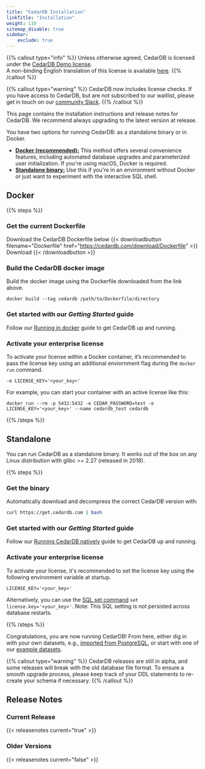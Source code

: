 ```yaml
---
title: "CedarDB Installation"
linkTitle: "Installation"
weight: 110
sitemap_disable: true
sidebar:
    exclude: true
---
```

{{% callout type="info" %}}
Unless otherwise agreed, CedarDB is licensed under the [CedarDB Demo license](/legal/agreements/cedardb_demo_lizenz.pdf).<br>
A non-binding English translation of this license is available [here](https://cedardb.com/legal/agreements/cedardb_demo_license.pdf).
{{% /callout %}}

{{% callout type="warning" %}}
CedarDB now includes license checks. If you have access to CedarDB, but are not subscribed to our waitlist, please get in touch on our [community Slack](https://bonsai.cedardb.com/slack).
{{% /callout %}}

This page contains the installation instructions and release notes for CedarDB.
We recommend always upgrading to the latest version at release.

You have two options for running CedarDB: as a standalone binary or in Docker.
- [**Docker (recommended):**](#docker) This method offers several convenience features, including automated database upgrades and parameterized user initialization. If you're using macOS, Docker is required.
- [**Standalone binary:**](#standalone) Use this if you're in an environment without Docker or just want to experiment with the interactive SQL shell.

## Docker
{{% steps %}}

### Get the current Dockerfile
Download the CedarDB Dockerfile below
{{< downloadbutton filename="Dockerfile" href="https://cedardb.com/download/Dockerfile" >}}
Download
{{< /downloadbutton >}}


### Build the CedarDB docker image
Build the docker image using the Dockerfile downloaded from the link above.

```shell
docker build --tag cedardb /path/to/Dockerfile/directory
```


### Get started with our _Getting Started_ guide

Follow our [Running in docker](/docs/getting_started/running_docker_image) guide to get CedarDB up and running.

### Activate your enterprise license

To activate your license within a Docker container, it’s recommended to pass the license key using an additional enviornment flag during the `docker run` command.
```Shell
-e LICENSE_KEY='<your_key>'
```

For example, you can start your container with an active license like this:
```Shell
docker run --rm -p 5432:5432 -e CEDAR_PASSWORD=test -e LICENSE_KEY='<your_key>' --name cedardb_test cedardb
```

{{% /steps %}}


## Standalone
You can run CedarDB as a standalone binary. It works out of the box on any Linux distribution with glibc >= 2.27 (released in 2018).

{{% steps %}}

### Get the binary
Automatically download and decompress the correct CedarDB version with:
```sh
curl https://get.cedardb.com | bash
```

### Get started with our _Getting Started_ guide

Follow our [Running CedarDB natively](/docs/getting_started/running_natively) guide to get CedarDB up and running.


### Activate your enterprise license

To activate your license, it's recommended to set the license key using the following environment variable at startup.
```
LICENSE_KEY='<your_key>'
```
Alternatively, you can use the [SQL set command](/docs/references/sqlreference/statements/settings) `set license.key='<your_key>'`.
Note: This SQL setting is not persisted across database restarts.

{{% /steps %}}

Congratulations, you are now running CedarDB!
From here, either dig in with your own datasets, e.g., [imported from PostgreSQL](/docs/cookbook/importing_from_postgresql), or start with one of our [example datasets](/docs/example_datasets).


{{% callout type="warning" %}}
CedarDB releases are still in alpha, and some releases will break with the old database file format. To ensure a smooth upgrade process, please keep track of your DDL statements to re-create your schema if necessary.
{{% /callout %}}

## Release Notes

### Current Release

{{< releasenotes current="true" >}}

### Older Versions

{{< releasenotes current="false" >}}
